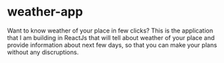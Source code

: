 # weather-app
Want to know weather of your place in few clicks? This is the application that I am building in ReactJs that will tell about weather of your place and provide information about next few days, so that you can make your plans without any discruptions.
